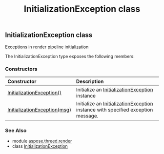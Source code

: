 ﻿---
title: InitializationException class
second_title: Aspose.3D for Python via .NET API References
description: 
type: docs
weight: 200
url: /python-net/aspose.threed.render/initializationexception/
is_root: false
---

## InitializationException class

Exceptions in render pipeline initialization



The InitializationException type exposes the following members:

### Constructors
| Constructor | Description |
| :- | :- |
| [InitializationException()](/3d/python-net/aspose.threed.render/initializationexception/__init__/#) | Initialize an [InitializationException](/3d/python-net/aspose.threed.render/initializationexception) instance |
| [InitializationException(msg)](/3d/python-net/aspose.threed.render/initializationexception/__init__/#str) | Initialize an [InitializationException](/3d/python-net/aspose.threed.render/initializationexception) instance with specified exception message. |



### See Also
* module [aspose.threed.render](..)
* class [InitializationException](/3d/python-net/aspose.threed.render/initializationexception)
